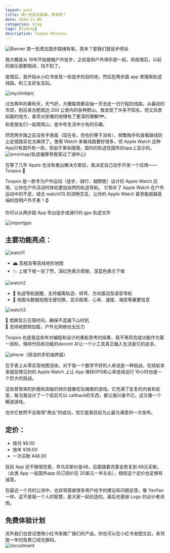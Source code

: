 ```yaml
---
layout: post
title: 周一到周五跳绳，周末呢？
date: 2024-11-06
categories: blog
tags: [Coding]
description: Toopoo Release
---
```


![Banner](/img/post/241106/toopoo_banner.png)
周一到周五跑步跳绳有氧，周末？那我们就徒步吧😃

我大概是从 16年开始接触户外徒步，之前是和户外俱乐部一起，但疫情后，以前的俱乐部都倒闭，找不到了。

疫情后，我开始从小红书发现一些徒步的目的地，然后在两步路 app 里搜索轨迹线路，和三五好友去玩。

![myclimbpic](/img/post/241106/climb.jpg)

过去两年的春秋天，天气好，大概每周都会抽一天去走一日行程的线路。从最初的市郊，到后来合肥周边 200 公里内的各种野山，我发现了许多不知名、但又风景如画的地方，甚至对安徽的地理有了更深的理解🗺️。  
和老朋友们一起爬爬山，是中年生活中少有的乐趣。

然而两步路之前没有手表版（现在有，但也约等于没有），频繁掏手机查看路线防止走错路实在太麻烦了。使用 Watch 来看线路要好很多，但 Apple Watch 这种 App只有国外有一些，但由于某些国情，国内的轨迹在国外的app上显示的。
![errormap](/img/post/241106/errormap.jpg)(轨迹偏移导致穿过了湖中心)


在等了几年 Apple 也没有推出解决方案后，我决定自己动手开发一个应用—— Toopoo 🎉

Toopoo 是一款专为户外运动（徒步、骑行、越野跑）设计的 Apple Watch 应用，让你在户外活动时体验更加自然的轨迹导航。
它弥补了 Apple Watch 在户外运动中的不足，结合 watchOS 的流畅交互，让你的 Apple Watch 甚至能超越高端的佳明户外手表！⌚️

你可以从两步路 App 导出徒步或骑行的 gpx 轨迹文件

![importgpx](/img/post/241106/importgpx.jpg)

## 主要功能亮点：
![watch1](/img/post/241106/watch1.jpg)
- 🏔️ 高程及等高线地形地图  
- 📉 上坡下坡一目了然，深红色表示爬坡，深蓝色表示下坡  

![watch2](/img/post/241106/watch2.jpg)

- 🚩 轨迹导航提醒，支持偏离轨迹、转弯、方向震动及语音导航  
- 🔄 地图与数据视图无缝切换，显示距离、心率、速度、海拔等重要信息  

![watch3](/img/post/241106/watch3.jpg)

🌅 熄屏显示日落时间，确保不遗漏下山时机  
📡 支持地图预加载，户外无网络也无压力  

Toopoo 也是我这些年对编程和设计的重新思考的结果，我不再将完成功能作为第一目标，保持代码和功能的decent 并让一个小工具真正融入生活是它的追求。


![phone](/img/post/241106/toopoophone.jpg)（简洁的手机端界面）

在手表上从零实现地图渲染，对于我一个数学不好的人来说是一种挑战，在续航本来就捉襟见肘的 Apple Watch 上让 App 保持GPS和心率连续运行 10小时也是一个巨大的挑战。

这些曾带来的折磨和突破的快乐就像在玩魂类的游戏。它充满了反复的内省和反思，每当我设计了一个前后可以 callback的东西，都让我兴奋不已，这又像一个解迷游戏。

也许它依然不会取得“商业”的成功，但它是我目前为止最为满意的一次发布。


## 定价：

- 按月 ¥8.00
- 按年 ¥38.00
- 一次买断 ¥48.00

目前 App 还不够很完善，早鸟买断价是48，后面随着完善会恢复到 68元买断。 （此类 App 一般国外app 的订阅价在 20美元一年左右），相信这个定价也足够有诚意。

在最近一个月的公测中，也非常感谢很多用户给予的建议和问题反馈，像 YaoYao 一样，这不是我一个人的智慧，是大家一起创造的。最后也感谢 Logo 的设计者诗雨。

## 免费体验计划
另外我们也尝试使用小红书来推广我们的产品，你也可以在小红书发图文后，来领取一年的免费订阅兑换码。  
![recruitment](/img/post/241106/recruitment.jpg)